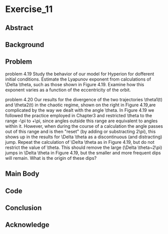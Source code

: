# Exercise_11

## Abstract

## Background

## Problem
problem 4.19
Study the behavior of our model for Hyperion for dofferent initial conditions. Estimate the Lyapunov exponent from calculations of \Delta \theta, such as those shown in Figure 4.19. Examine how this exponent varies as a function of the eccentricity of the orbit.

problem 4.20
Our results for the divergence of the two trajectories \theta1(t) and \theta2(t) in the chaotic regime, shown on the right in Figure 4.19,are complicated by the way we dealt with the angle \theta. In Figure 4.19 we followed the practice employed in Chapter3 and restricted \theta to the range -\pi to +\pi, since angles outside this range are equivalent to angles within it. However, when during the course of a calculation the angle passes out of this range and is then "reset" (by adding or substracting 2\pi), this shows up in the results for \Delta \theta as a discontinuous (and distracting) jump. Repeat the calculation of \Delta \theta as in Figure 4.19, but do not restrict the value of \theta. This should remove the large (\Delta \theta~2\pi) jumps in \Delta \theta in Figure 4.19, but the smaller and more frequent dips will remain. What is the origin of these dips?


## Main Body

## Code

## Conclusion

## Acknowledge

